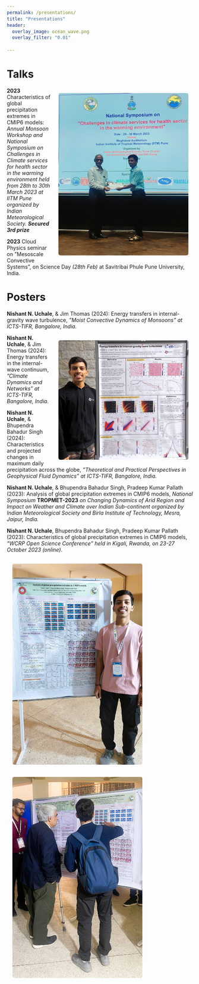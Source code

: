 ```yaml
---
permalink: /presentations/
title: "Presentations"
header:
  overlay_image: ocean_wave.png
  overlay_filter: "0.01"

---
```

<html>
<head>
<style>
img {
  border-radius: 20px;
  padding: 15px;
  width:350px;
}
em1 { font-weight: bold; }
em2 { font-style: italic; }
em3 { font-weight: bold; font-style: italic;}
</style>
</head>
<body>

<h1>Talks</h1>
<!-- ![AMS talk](/images/personal/web_talk2.png){: .align-right width="300px" height="200px" margin-right} -->
<!-- ![AMS talk](/images/personal/web_award.jpg){: .align-right width="300px" height="300px" margin-right} -->
<img src="/images/personal/web_award.jpg" alt="Cloud1"  style="height:320px width:270px;" align="right">
<!-- <img src="paris.jpg" alt="Paris" style="width:50%" align="right"> -->

<p>
  <em1>2023</em1> Characteristics of global precipitation extremes in CMIP6 models: <em2>Annual Monsoon Workshop and National Symposium on Challenges in Climate services for health sector in the warming environment held from 28th to 30th March 2023 at IITM Pune organized by Indian Meteorological Society.</em2> <em3>Secured 3rd prize</em3> </p>
<p>
  <em1>2023</em1> Cloud Physics seminar on ”Mesoscale Convective Systems”, on Science Day <em2>(28th Feb)</em2> at Savitribai Phule Pune University, India.</p>

<h1> Posters</h1>

 <p> <em1>Nishant N. Uchale</em1>, & Jim Thomas (2024): Energy transfers in internal-gravity wave turbulence, <em2>”Moist Convective Dynamics of Monsoons” at ICTS-TIFR, Bangalore, India.</em2></p>

<img src="/images/personal/mcdm_icts_web.jpg" alt="Cloud1"  style="height:450px width:270px;" align="right">

 <p> <em1>Nishant N. Uchale</em1>, & Jim Thomas (2024): Energy transfers in the internal-wave continuum, <em2>”Climate Dynamics and Networks” at ICTS-TIFR, Bangalore, India.</em2></p>

  <p><em1>Nishant N. Uchale</em1>, & Bhupendra Bahadur Singh (2024): Characteristics and projected changes in maximum daily precipitation across the globe, <em2>”Theoretical and Practical Perspectives in Geophysical Fluid Dynamics” at ICTS-TIFR, Bangalore, India.</em2></p>

  <p><em1>Nishant N. Uchale</em1>, & Bhupendra Bahadur Singh, Pradeep Kumar Pallath (2023): Analysis of global precipitation extremes in CMIP6 models, <em2> National Symposium </em2> <em1>TROPMET-2023</em1> <em2>on Changing Dynamics of Arid Region and Impact on Weather and Climate over Indian Sub-continent organized by Indian Meteorological Society and Birla Institute of Technology, Mesra, Jaipur, India.</em2></p>

  <p><em1>Nishant N. Uchale</em1>, Bhupendra Bahadur Singh, Pradeep Kumar Pallath (2023): Characteristics of global precipitation extremes in CMIP6 models, <em2>”WCRP Open Science Conference” held in Kigali, Rwanda, on 23-27 October 2023 (online)</em2>.</p>

<!-- ![AMS talk](/images/personal/web_poster.jpg){: .align-left width="310px" height="150px" margin-left border-radius: 8px}
![AMS talk](/images/personal/web_posexp.jpg){: .align-right width="310px" height="150px" margin-right border-radius: 8px} -->

<img src="/images/personal/web_poster.jpg" alt="Cloud1" style="width:350px height:350px" >
<img src="/images/personal/web_posexp.jpg" alt="Cloud1" style="width:350px height:350px" >
<nbsp>
<!-- </full-width-text> -->
<!-- <div class="timelineitem">
  <div class="tdate"> Apr 2023 </div>
  <div class="ttitle">Characteristics of global precipitation extremes in CMIP6 models </div>
  <div class="tdesc">*Annual Monsoon Workshop and National Symposium on Challenges in Climate services for health sector in the warming environment held from 28th to 30th March 2023 at IITM Pune organized by Indian Meteorological Society.* **Secured 3rd prize**
      <br> Indian Institute of Tropical Meteorology, Pune, India </div>
</div>
    
<!-- <div class="timelineitem">
  <div class="tdate"> Feb 2024 </div>
  <div class="ttitle">Gravitational Waves from Inspiraling Neutron Star Binaries: Magnetic Fields, Tidal Fields and Eccentricities</div>
  <div class="tdesc">42nd meeting of the Astronomical Society of India (<span style="color:grey">Poster</span>)
  <br>               Indian Institute of Science, Bengaluru, India </div>
</div>

<div class="timelineitem">
  <div class="tdate"> Dec 2023 </div>
  <div class="ttitle">Gravitational Waves from Magnetized Neutron Stars in Eccentric Orbits</div>
  <div class="tdesc">10th International Conference on Gravitation and Cosmology: New Horizons and Singularities in Gravity (<span style="color:grey">Poster</span>)
  <br>               Indian Institute of Technology, Guwahati, India </div>
</div>

<div class="timelineitem">
  <div class="tdate"> Nov 2023 </div>
  <div class="ttitle">GWAK: Gravitational-Wave Anomalous Knowledge with Recurrent Autoencoders (Raikman et al.)</div>
  <div class="tdesc">Conducted a seminar and led the discussion in the Astrophysical Relativity Journal Club at ICTS (<span style="color:grey">Seminar</span>)
  <br>               International Centre for Theoretical Sciences, Bengaluru, India </div>
</div>

<div class="timelineitem">
  <div class="tdate"> Apr 2023 </div>
  <div class="ttitle">Beyond the Binary: Detecting Gravitational Waves from Supernovae</div>
  <div class="tdesc">MS Thesis Talk Series, Aakashganga (IISER Pune Astronomy Club) (<span style="color:grey">Invited Talk</span>)
  <br>               Indian Institute of Science Education and Research Pune, India </div>
</div>

<div class="timelineitem">
  <div class="tdate"> Dec 2022 </div>
  <div class="ttitle">Detection and Reconstruction of GWs from Core-Collapse Supernovae</div>
  <div class="tdesc">32nd Meeting of the Indian Association for General Relativity and Gravitation (<span style="color:grey">Flash Talk and Poster</span>)
  <br>               Indian Institute of Science Education and Research Kolkata, India </div>
</div>

<div class="timelineitem">
  <div class="tdate"> Jul 2022 </div>
  <div class="ttitle">Binary Stellar Evolution using COSMIC (Compact Object Synthesis and Monte Carlo Investigation Code)</div>
  <div class="tdesc">Delivered a talk in the conclusion of ICTS GW Summer School mini-research project (<span style="color:grey">Talk</span>)
  <br>               International Centre for Theoretical Sciences, Bengaluru, India </div>
</div> -->
